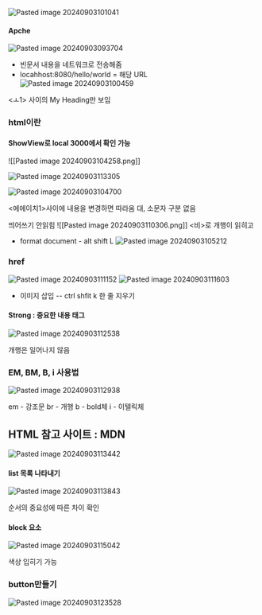 


![Pasted image 20240903101041](https://github.com/user-attachments/assets/4546a5a0-ad89-41ad-bd06-fc9505dd14e6)


#### Apche
![Pasted image 20240903093704](https://github.com/user-attachments/assets/cb1fe2ec-edad-40f3-af46-5cd3837c64a4)


- 빈문서 내용을 네트워크로 전송해줌
- locahhost:8080/hello/world = 해당 URL
![Pasted image 20240903100459](https://github.com/user-attachments/assets/b329fd77-2639-4d1d-b14f-eacdf39ef5a7)


<ㅗ1> 사이의 My Heading만 보임

### html이란



#### ShowView로 local 3000에서 확인 가능 

![[Pasted image 20240903104258.png]]

![Pasted image 20240903113305](https://github.com/user-attachments/assets/e8cc2433-22e0-4374-9e11-35db7f812821)


![Pasted image 20240903104700](https://github.com/user-attachments/assets/ba837e51-e501-47b0-8ecb-7a3f09183fc1)

<에에이치1>사이에 내용을 변경하면 따라옴
대, 소문자 구분 없음


띄어쓰기 안읽힘
![[Pasted image 20240903110306.png]]
<비>로 개행이 읽히고

- format document -  alt shift L
![Pasted image 20240903105212](https://github.com/user-attachments/assets/9f0c344f-d5c8-4dc9-87da-a5b886d66faa)


### href

![Pasted image 20240903111152](https://github.com/user-attachments/assets/8e3c9d49-c274-4720-bbd8-5288be0f20d3)
![Pasted image 20240903111603](https://github.com/user-attachments/assets/65d3551d-0eb0-49f9-81a7-13c769e8f349)

- 이미지 삽입
-- ctrl shfit k 한 줄 지우기

#### Strong : 중요한 내용 태그
![Pasted image 20240903112538](https://github.com/user-attachments/assets/529bd5b4-0285-4d9b-b405-ed0e208ec072)

개행은 일어나지 않음

### EM, BM, B, i 사용법
![Pasted image 20240903112938](https://github.com/user-attachments/assets/d32d3670-4359-4d9e-885b-4e0c1179ba72)

em - 강조문
br - 개행
b - bold체
i - 이텔릭체




## HTML 참고 사이트 : MDN

![Pasted image 20240903113442](https://github.com/user-attachments/assets/6c1d5ab5-f2e1-4060-bd4f-cb1f1ba59383)


#### list 목록 나타내기
![Pasted image 20240903113843](https://github.com/user-attachments/assets/380e02c0-f76e-481d-875c-147e9ef2404a)

순서의 중요성에 따른 차이 확인
#### block 요소
![Pasted image 20240903115042](https://github.com/user-attachments/assets/bb60cae1-30bf-4259-a8b2-b7feeeaa88b8)

색상 입히기 가능

### button만들기
![Pasted image 20240903123528](https://github.com/user-attachments/assets/ced58e6d-eb21-44f4-8dba-6da1a364b849)


